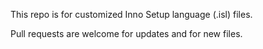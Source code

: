 This repo is for customized Inno Setup language (.isl) files.

Pull requests are welcome for updates and for new files.
